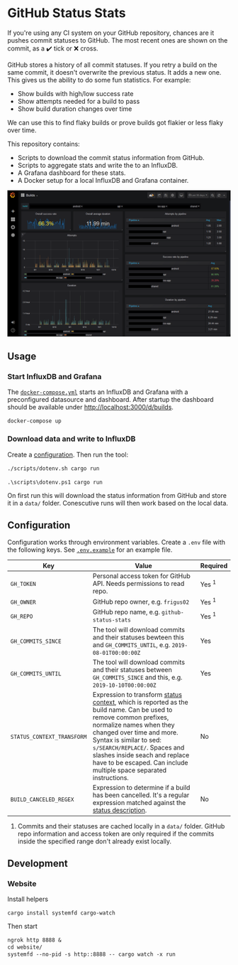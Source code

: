 # GitHub Status Stats

If you're using any CI system on your GitHub repository, chances are it pushes commit statuses to GitHub. The most recent ones are shown on the commit, as a :heavy_check_mark: tick or :x: cross.

GitHub stores a history of all commit statuses. If you retry a build on the same commit, it doesn't overwrite the previous status. It adds a new one. This gives us the ability to do some fun statistics. For example:

- Show builds with high/low success rate
- Show attempts needed for a build to pass
- Show build duration changes over time

We can use this to find flaky builds or prove builds got flakier or less flaky over time.

This repository contains:

- Scripts to download the commit status information from GitHub.
- Scripts to aggregate stats and write the to an InfluxDB.
- A Grafana dashboard for these stats.
- A Docker setup for a local InfluxDB and Grafana container.

![](docs/preview.png)

## Usage

### Start InfluxDB and Grafana

The [`docker-compose.yml`](docker-compose.yml) starts an InfluxDB and Grafana with a preconfigured datasource and dashboard. After startup the dashboard should be available under <http://localhost:3000/d/builds>.

```
docker-compose up
```

### Download data and write to InfluxDB

Create a [configuration](#configuration). Then run the tool:

```sh
./scripts/dotenv.sh cargo run
```

```posh
.\scripts\dotenv.ps1 cargo run
```

On first run this will download the status information from GitHub and store it in a `data/` folder. Conescutive runs will then work based on the local data.

## Configuration

Configuration works through environment variables. Create a `.env` file with the following keys. See [`.env.example`](.env.example) for an example file.

| Key                        | Value                                                                                                                                                                                                                                                                                                                                                                                          | Required         |
| -------------------------- | ---------------------------------------------------------------------------------------------------------------------------------------------------------------------------------------------------------------------------------------------------------------------------------------------------------------------------------------------------------------------------------------------- | ---------------- |
| `GH_TOKEN`                 | Personal access token for GitHub API. Needs permissions to read repo.                                                                                                                                                                                                                                                                                                                          | Yes <sup>1</sup> |
| `GH_OWNER`                 | GitHub repo owner, e.g. `frigus02`                                                                                                                                                                                                                                                                                                                                                             | Yes <sup>1</sup> |
| `GH_REPO`                  | GitHub repo name, e.g. `github-status-stats`                                                                                                                                                                                                                                                                                                                                                   | Yes <sup>1</sup> |
| `GH_COMMITS_SINCE`         | The tool will download commits and their statuses bewteen this and `GH_COMMITS_UNTIL`, e.g. `2019-08-01T00:00:00Z`                                                                                                                                                                                                                                                                             | Yes              |
| `GH_COMMITS_UNTIL`         | The tool will download commits and their statuses between `GH_COMMITS_SINCE` and this, e.g. `2019-10-10T00:00:00Z`                                                                                                                                                                                                                                                                             | Yes              |
| `STATUS_CONTEXT_TRANSFORM` | Expression to transform [status context](https://developer.github.com/v3/repos/statuses/), which is reported as the build name. Can be used to remove common prefixes, normalize names when they changed over time and more. Syntax is similar to sed: `s/SEARCH/REPLACE/`. Spaces and slashes inside seach and replace have to be escaped. Can include multiple space separated instructions. | No               |
| `BUILD_CANCELED_REGEX`     | Expression to determine if a build has been cancelled. It's a regular expression matched against the [status description](https://developer.github.com/v3/repos/statuses/).                                                                                                                                                                                                                    | No               |

1. Commits and their statuses are cached locally in a `data/` folder. GitHub repo information and access token are only required if the commits inside the specified range don't already exist locally.

## Development

### Website

Install helpers

```
cargo install systemfd cargo-watch
```

Then start

```
ngrok http 8888 &
cd website/
systemfd --no-pid -s http::8888 -- cargo watch -x run
```
